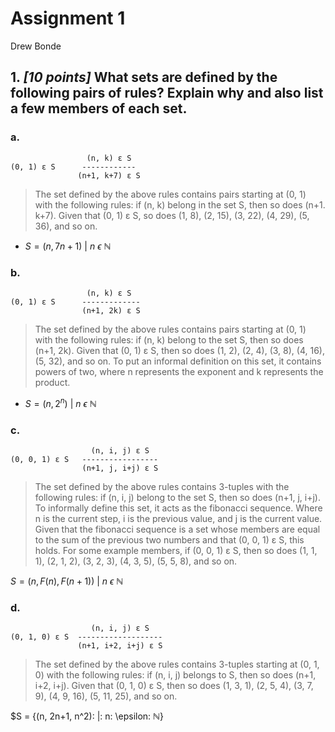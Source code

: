 # Assignment 1
Drew Bonde

## 1. ***[10 points]*** What sets are defined by the following pairs of rules? Explain why and also list a few members of each set.

### a. 
```
                 (n, k) ε S
(0, 1) ε S      ------------  
               (n+1, k+7) ε S
```

> The set defined by the above rules contains pairs starting at (0, 1) with the following rules: if (n, k) belong in the set S, then so does (n+1. k+7). Given that (0, 1) ε S, so does (1, 8), (2, 15), (3, 22), (4, 29), (5, 36), and so on.

* $S = {(n, 7n+1)\:|\: n \:\epsilon\: ℕ}$

### b.
```
                 (n, k) ε S
(0, 1) ε S      -------------  
                (n+1, 2k) ε S
```

> The set defined by the above rules contains pairs starting at (0, 1) with the following rules: if (n, k) belong to the set S, then so does (n+1, 2k). Given that (0, 1) ε S, then so does (1, 2), (2, 4), (3, 8), (4, 16), (5, 32), and so on. To put an informal definition on this set, it contains powers of two, where n represents the exponent and k represents the product.

* $S = {(n, 2^n)\: |\: n\: \epsilon\: ℕ}$

### c.
```
                  (n, i, j) ε S
(0, 0, 1) ε S   -----------------  
                (n+1, j, i+j) ε S
```

> The set defined by the above rules contains 3-tuples with the following rules: if (n, i, j) belong to the set S, then so does (n+1, j, i+j). To informally define this set, it acts as the fibonacci sequence. Where n is the current step, i is the previous value, and j is the current value. Given that the fibonacci sequence is a set whose members are equal to the sum of the previous two numbers and that (0, 0, 1) ε S, this holds. For some example members, if (0, 0, 1) ε S, then so does (1, 1, 1), (2, 1, 2), (3, 2, 3), (4, 3, 5), (5, 5, 8), and so on.

$S = {(n, F(n), F(n+1))\: |\: n\: \epsilon\: ℕ}$

### d. 
```
                  (n, i, j) ε S
(0, 1, 0) ε S  -------------------  
               (n+1, i+2, i+j) ε S
```

> The set defined by the above rules contains 3-tuples starting at (0, 1, 0) with the following rules: if (n, i, j) belongs to S, then so does (n+1, i+2, i+j). Given that (0, 1, 0) ε S, then so does (1, 3, 1), (2, 5, 4), (3, 7, 9), (4, 9, 16), (5, 11, 25), and so on.

$S = {(n, 2n+1, n^2)\: |\: n\: \epsilon\: ℕ}